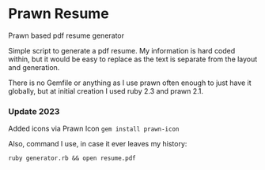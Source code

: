 # Prawn Resume
Prawn based pdf resume generator

Simple script to generate a pdf resume. My information is hard coded within, but it would be easy to replace as the text is separate from the layout and generation.

There is no Gemfile or anything as I use prawn often enough to just have it globally, but at initial creation I used ruby 2.3 and prawn 2.1.

### Update 2023
Added icons via Prawn Icon `gem install prawn-icon`

Also, command I use, in case it ever leaves my history:

`ruby generator.rb && open resume.pdf`
